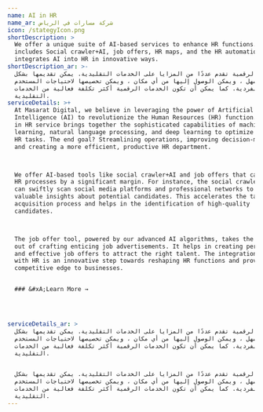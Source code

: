 ```yaml
---
name: AI in HR
name_ar: شركة مسارات في الرياض
icon: /stategyIcon.png
shortDescription: >
  We offer a unique suite of AI-based services to enhance HR functions. This
  includes Social crawler+AI, job offers, HR maps, and the HR automation that
  integrates AI into HR in innovative ways.
shortDescription_ar: >-
  الخدمات الرقمية تقدم عددًا من المزايا على الخدمات التقليدية. يمكن تقديمها بشكل
  أسرع وأسهل ، ويمكن الوصول إليها من أي مكان ، ويمكن تخصيصها لاحتياجات المستخدم
  الفردية. كما يمكن أن تكون الخدمات الرقمية أكثر تكلفة فعالية من الخدمات
  التقليدية.
serviceDetails: >+
  At Masarat Digital, we believe in leveraging the power of Artificial
  Intelligence (AI) to revolutionize the Human Resources (HR) function. Our AI
  in HR service brings together the sophisticated capabilities of machine
  learning, natural language processing, and deep learning to optimize various
  HR tasks. The end goal? Streamlining operations, improving decision-making,
  and creating a more efficient, productive HR department.



  We offer AI-based tools like social crawler+AI and job offers that can enhance
  HR processes by a significant margin. For instance, the social crawler+AI tool
  can swiftly scan social media platforms and professional networks to extract
  valuable insights about potential candidates. This accelerates the talent
  acquisition process and helps in the identification of high-quality
  candidates.



  The job offer tool, powered by our advanced AI algorithms, takes the hassle
  out of crafting enticing job advertisements. It helps in creating personalized
  and effective job offers to attract the right talent. The integration of AI
  with HR is an innovative step towards reshaping HR functions and providing a
  competitive edge to businesses.


  ### &#xA;Learn More →




serviceDetails_ar: >
  الخدمات الرقمية تقدم عددًا من المزايا على الخدمات التقليدية. يمكن تقديمها بشكل
  أسرع وأسهل ، ويمكن الوصول إليها من أي مكان ، ويمكن تخصيصها لاحتياجات المستخدم
  الفردية. كما يمكن أن تكون الخدمات الرقمية أكثر تكلفة فعالية من الخدمات
  التقليدية.


  الخدمات الرقمية تقدم عددًا من المزايا على الخدمات التقليدية. يمكن تقديمها بشكل
  أسرع وأسهل ، ويمكن الوصول إليها من أي مكان ، ويمكن تخصيصها لاحتياجات المستخدم
  الفردية. كما يمكن أن تكون الخدمات الرقمية أكثر تكلفة فعالية من الخدمات
  التقليدية.
---
```


